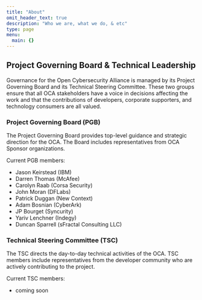 ```yaml
---
title: "About"
omit_header_text: true
description: "Who we are, what we do, & etc"
type: page
menu:
  main: {}
---
```


## Project Governing Board & Technical Leadership

Governance for the Open Cybersecurity Alliance is managed by its Project Governing Board and
its Technical Steering Committee. These two groups ensure that all OCA
stakeholders have a voice in decisions affecting the work and that the
contributions of developers, corporate supporters, and technology
consumers are all valued.

### Project Governing Board (PGB)

The Project Governing Board provides top-level guidance and strategic
direction for the OCA. The Board includes representatives from OCA
Sponsor organizations.

Current PGB members:

* Jason Keirstead (IBM)
* Darren Thomas (McAfee)
* Carolyn Raab (Corsa Security)
* John Moran (DFLabs)
* Patrick Duggan (New Context)
* Adam Bosnian (CyberArk)
* JP Bourget (Syncurity)
* Yariv Lenchner (Indegy)
* Duncan Sparrell (sFractal Consulting LLC)


### Technical Steering Committee (TSC)

The TSC directs the day-to-day technical activities of the OCA. TSC
members include representatives from the developer community who are
actively contributing to the project.

Current TSC members:

* coming soon
